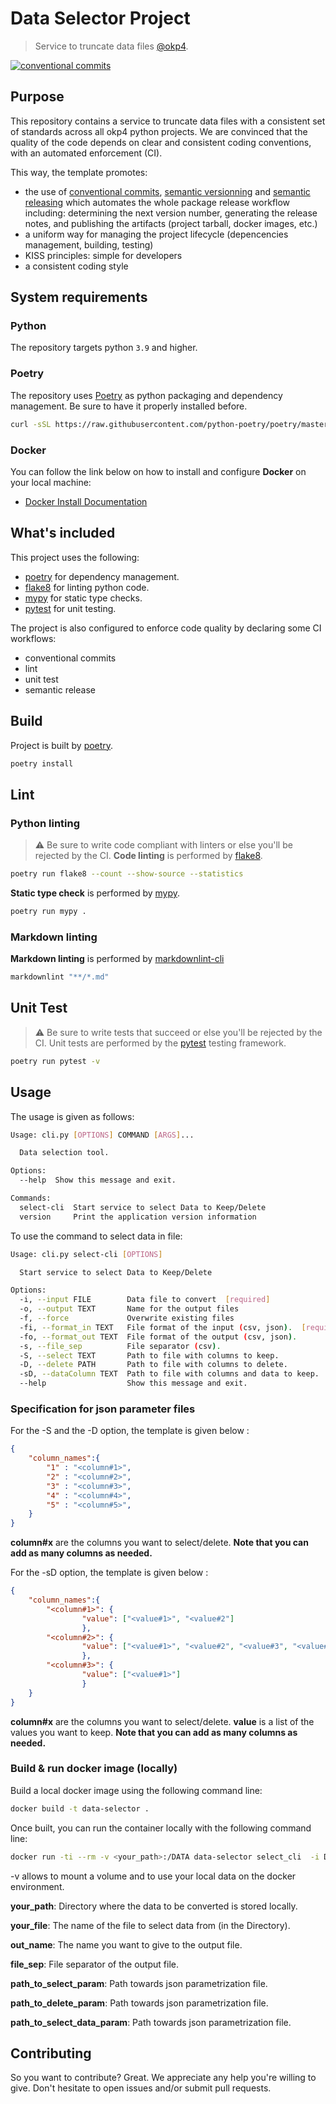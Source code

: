 # Data Selector Project

> Service to truncate data files [@okp4](okp4.com).

[![conventional commits](https://img.shields.io/badge/Conventional%20Commits-1.0.0-yellow.svg)](https://conventionalcommits.org)

## Purpose

This repository contains a service to truncate data files with a consistent set of standards across all okp4 python projects. We are convinced that the quality of the code depends on clear and consistent coding conventions, with an automated enforcement (CI).

This way, the template promotes:

- the use of [conventional commits](https://www.conventionalcommits.org/en/v1.0.0/), [semantic versionning](https://semver.org/) and [semantic releasing](https://github.com/cycjimmy/semantic-release-action) which automates the whole package release workflow including: determining the next version number, generating the release notes, and publishing the artifacts (project tarball, docker images, etc.)
- a uniform way for managing the project lifecycle (depencencies management, building, testing)
- KISS principles: simple for developers
- a consistent coding style

## System requirements

### Python

The repository targets python `3.9` and higher.

### Poetry

The repository uses [Poetry](https://python-poetry.org) as python packaging and dependency management. Be sure to have it properly installed before.

```sh
curl -sSL https://raw.githubusercontent.com/python-poetry/poetry/master/get-poetry.py | python -
```

### Docker

You can follow the link below on how to install and configure **Docker** on your local machine:

- [Docker Install Documentation](https://docs.docker.com/install/)

## What's included

This project uses the following:

- [poetry](https://python-poetry.org) for dependency management.
- [flake8](https://flake8.pycqa.org) for linting python code.
- [mypy](http://mypy-lang.org/) for static type checks.
- [pytest](https://docs.pytest.org) for unit testing.

The project is also configured to enforce code quality by declaring some CI workflows:

- conventional commits
- lint
- unit test
- semantic release

## Build

Project is built by [poetry](https://python-poetry.org).

```sh
poetry install
```

## Lint

### Python linting

> ⚠️ Be sure to write code compliant with linters or else you'll be rejected by the CI.
**Code linting** is performed by [flake8](https://flake8.pycqa.org).

```sh
poetry run flake8 --count --show-source --statistics
```

**Static type check** is performed by [mypy](http://mypy-lang.org/).

```sh
poetry run mypy .
```

### Markdown linting

**Markdown linting** is performed by [markdownlint-cli](https://github.com/igorshubovych/markdownlint-cli)

```sh
markdownlint "**/*.md"  
```

## Unit Test

> ⚠️ Be sure to write tests that succeed or else you'll be rejected by the CI.
Unit tests are performed by the [pytest](https://docs.pytest.org) testing framework.

```sh
poetry run pytest -v
```

## Usage

The usage is given as follows:

```sh
Usage: cli.py [OPTIONS] COMMAND [ARGS]...

  Data selection tool.

Options:
  --help  Show this message and exit.

Commands:
  select-cli  Start service to select Data to Keep/Delete
  version     Print the application version information
```

To use the command to select data in file:

```sh
Usage: cli.py select-cli [OPTIONS]

  Start service to select Data to Keep/Delete

Options:
  -i, --input FILE        Data file to convert  [required]
  -o, --output TEXT       Name for the output files
  -f, --force             Overwrite existing files
  -fi, --format_in TEXT   File format of the input (csv, json).  [required]
  -fo, --format_out TEXT  File format of the output (csv, json).
  -s, --file_sep          File separator (csv).
  -S, --select TEXT       Path to file with columns to keep.
  -D, --delete PATH       Path to file with columns to delete.
  -sD, --dataColumn TEXT  Path to file with columns and data to keep.
  --help                  Show this message and exit.
```

### Specification for json parameter files

For the -S and the -D option, the template is given below :

```json
{
    "column_names":{
        "1" : "<column#1>",
        "2" : "<column#2>",
        "3" : "<column#3>",
        "4" : "<column#4>",
        "5" : "<column#5>",
    }
}
```

**column#x** are the columns you want to select/delete.
**Note that you can add as many columns as needed.**

For the -sD option, the template is given below :

```json
{
    "column_names":{
        "<column#1>": {
                "value": ["<value#1>", "<value#2"]
                },
        "<column#2>": {
                "value": ["<value#1>", "<value#2", "<value#3", "<value#4"]
                },
        "<column#3>": {
                "value": ["<value#1>"]
                }
    }
}
```

**column#x** are the columns you want to select/delete.
**value** is a list of the values you want to keep.
**Note that you can add as many columns as needed.**

### Build & run docker image (locally)

Build a local docker image using the following command line:

```sh
docker build -t data-selector .
```

Once built, you can run the container locally with the following command line:

```sh
docker run -ti --rm -v <your_path>:/DATA data-selector select_cli  -i DATA/<your_file> -o DATA/<out_name> -f -s <file_sep> -S <path_to_select_param> -D <path_to_delete_param> -sD <path_to_select_data_param>
```

-v allows to mount a volume and to use your local data on the docker environment.

**your_path**: Directory where the data to be converted is stored locally.

**your_file**: The name of the file to select data from (in the Directory).

**out_name**: The name you want to give to the output file.

**file_sep**: File separator of the output file.

**path_to_select_param**: Path towards json parametrization file.

**path_to_delete_param**: Path towards json parametrization file.

**path_to_select_data_param**: Path towards json parametrization file.

## Contributing

So you want to contribute? Great. We appreciate any help you're willing to give. Don't hesitate to open issues and/or submit pull requests.

